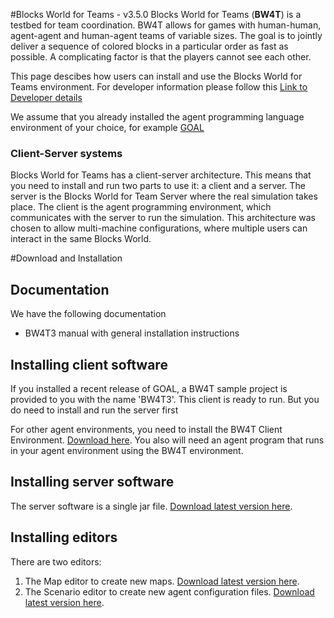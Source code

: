 #Blocks World for Teams - v3.5.0
Blocks World for Teams (**BW4T**) is a testbed for team coordination. BW4T allows for games with human-human, agent-agent and human-agent teams of variable sizes. The goal is to jointly deliver a sequence of colored blocks in a particular order as fast as possible. A complicating factor is that the players cannot see each other.

This page descibes how users can install and use the Blocks World for Teams environment. 
For developer information please follow this [Link to Developer details](DEVELOPER.md)

We assume that you already installed the agent programming language environment of your choice, for example [GOAL](http://ii.tudelft.nl/trac/goal)

### Client-Server systems
Blocks World for Teams has a client-server architecture. This means that you need to install and run two parts to use it: a client and a server. The server is the Blocks World for Team Server where the real simulation takes place. The client is the agent programming environment, which communicates with the server to run the simulation. This architecture was chosen to allow multi-machine configurations, where multiple users can interact in the same Blocks World. 

#Download and Installation
## Documentation
We have the following documentation
 * BW4T3 manual with general installation instructions
 
 
## Installing client software
If you installed a recent release of GOAL, a BW4T sample project is provided to you with the name 'BW4T3'. This client is ready to run. But you do need to install and run the server first

For other agent environments, you need to install the BW4T Client Environment. [Download here](FIXME). You also will need an agent program that runs in your agent environment using the BW4T environment.

## Installing server software
The server software is a single jar file. [Download latest version here](FIXME). 

## Installing editors
There are two editors:
 1. The Map editor to create new maps. [Download latest version here](FIXME). 
 2. The Scenario editor to create new agent configuration files. [Download latest version here](FIXME). 
 

